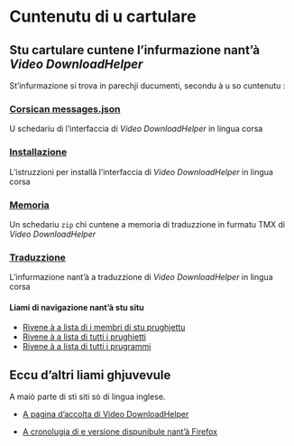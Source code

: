 # Cuntenutu di u cartulare

## Stu cartulare cuntene l’infurmazione nant’à _Video DownloadHelper_

St’infurmazione si trova in parechji ducumenti, secondu à u so cuntenutu :

### [__Corsican messages.json__](Corsican%20messages.json)
U schedariu di l’interfaccia di _Video DownloadHelper_ in lingua corsa

### [__Installazione__](Installazione.md)
L’istruzzioni per installà l’interfaccia di _Video DownloadHelper_ in lingua corsa

### [Memoria](Memoria.zip)
Un schedariu `zip` chì cuntene a memoria di traduzzione in furmatu TMX di _Video DownloadHelper_

### [Traduzzione](Traduzzione.md)
L’infurmazione nant’à a traduzzione di _Video DownloadHelper_ in lingua corsa

#### Liami di navigazione nant’à stu situ
- [Rivene à a lista di i membri di stu prughjettu](./)
- [Rivene à a lista di tutti i prughjetti](../)
- [Rivene à a lista di tutti i prugrammi](../../../../#readme)

## Eccu d’altri liami ghjuvevule
A maiò parte di sti siti sò di lingua inglese.

- [A pagina d’accolta di Video DownloadHelper](https://www.downloadhelper.net/)

- [A cronolugia di e versione dispunibule nant’à Firefox](https://addons.mozilla.org/fr/firefox/addon/video-downloadhelper/versions/)

